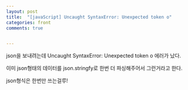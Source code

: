 ```yaml
---
layout: post
title:  "[javaScript] Uncaught SyntaxError: Unexpected token o"
categories: front 
comments: true


---
```






json을 보내려는데 Uncaught SyntaxError: Unexpected token o  에러가 났다.

이미 json형태의 데이터를 json.stringfy로 한번 더 파싱해주어서 그런거라고 한다.

json형식은 한번만 쓰는걸루!


